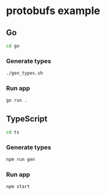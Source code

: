 # protobufs example

## Go

```bash
cd go
```

### Generate types

```bash
./gen_types.sh
```

### Run app

```bash
go run .
```

## TypeScript

```bash
cd ts
```

### Generate types

```bash
npm run gen
```

### Run app

```bash
npm start
```
